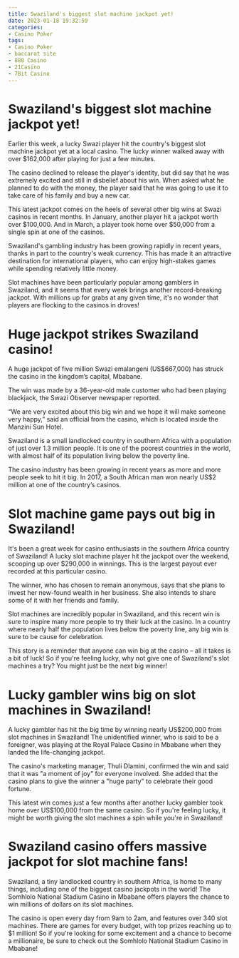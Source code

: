 ```yaml
---
title: Swaziland's biggest slot machine jackpot yet!
date: 2023-01-18 19:32:59
categories:
- Casino Poker
tags:
- Casino Poker
- baccarat site
- 888 Casino
- 21Casino
- 7Bit Casino
---
```



#  Swaziland's biggest slot machine jackpot yet!

Earlier this week, a lucky Swazi player hit the country's biggest slot machine jackpot yet at a local casino. The lucky winner walked away with over $162,000 after playing for just a few minutes.

The casino declined to release the player's identity, but did say that he was extremely excited and still in disbelief about his win. When asked what he planned to do with the money, the player said that he was going to use it to take care of his family and buy a new car.

This latest jackpot comes on the heels of several other big wins at Swazi casinos in recent months. In January, another player hit a jackpot worth over $100,000. And in March, a player took home over $50,000 from a single spin at one of the casinos.

Swaziland's gambling industry has been growing rapidly in recent years, thanks in part to the country's weak currency. This has made it an attractive destination for international players, who can enjoy high-stakes games while spending relatively little money.

Slot machines have been particularly popular among gamblers in Swaziland, and it seems that every week brings another record-breaking jackpot. With millions up for grabs at any given time, it's no wonder that players are flocking to the casinos in droves!

#  Huge jackpot strikes Swaziland casino!

A huge jackpot of five million Swazi emalangeni (US$667,000) has struck the casino in the kingdom’s capital, Mbabane.

The win was made by a 36-year-old male customer who had been playing blackjack, the Swazi Observer newspaper reported.

“We are very excited about this big win and we hope it will make someone very happy,” said an official from the casino, which is located inside the Manzini Sun Hotel.

Swaziland is a small landlocked country in southern Africa with a population of just over 1.3 million people. It is one of the poorest countries in the world, with almost half of its population living below the poverty line.

The casino industry has been growing in recent years as more and more people seek to hit it big. In 2017, a South African man won nearly US$2 million at one of the country’s casinos.

#  Slot machine game pays out big in Swaziland!

It's been a great week for casino enthusiasts in the southern Africa country of Swaziland! A lucky slot machine player hit the jackpot over the weekend, scooping up over $290,000 in winnings. This is the largest payout ever recorded at this particular casino.

The winner, who has chosen to remain anonymous, says that she plans to invest her new-found wealth in her business. She also intends to share some of it with her friends and family.

Slot machines are incredibly popular in Swaziland, and this recent win is sure to inspire many more people to try their luck at the casino. In a country where nearly half the population lives below the poverty line, any big win is sure to be cause for celebration.

This story is a reminder that anyone can win big at the casino – all it takes is a bit of luck! So if you're feeling lucky, why not give one of Swaziland's slot machines a try? You might just be the next big winner!

#  Lucky gambler wins big on slot machines in Swaziland!

A lucky gambler has hit the big time by winning nearly US$200,000 from slot machines in Swaziland! The unidentified winner, who is said to be a foreigner, was playing at the Royal Palace Casino in Mbabane when they landed the life-changing jackpot.

The casino's marketing manager, Thuli Dlamini, confirmed the win and said that it was "a moment of joy" for everyone involved. She added that the casino plans to give the winner a "huge party" to celebrate their good fortune.

This latest win comes just a few months after another lucky gambler took home over US$100,000 from the same casino. So if you're feeling lucky, it might be worth giving the slot machines a spin while you're in Swaziland!

#  Swaziland casino offers massive jackpot for slot machine fans!

Swaziland, a tiny landlocked country in southern Africa, is home to many things, including one of the biggest casino jackpots in the world! The Somhlolo National Stadium Casino in Mbabane offers players the chance to win millions of dollars on its slot machines.

The casino is open every day from 9am to 2am, and features over 340 slot machines. There are games for every budget, with top prizes reaching up to $1 million! So if you're looking for some excitement and a chance to become a millionaire, be sure to check out the Somhlolo National Stadium Casino in Mbabane!